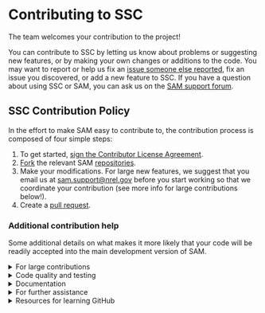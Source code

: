 # Contributing to SSC
The team welcomes your contribution to the project! 

You can contribute to SSC by letting us know about problems or suggesting new features, or by making your own changes or additions to the code. You may want to report or help us fix an [issue someone else reported](https://github.com/NREL/ssc/issues), fix an issue you discovered, or add a new feature to SSC. If you have a question about using SSC or SAM, you can ask us on the [SAM support forum](https://sam.nrel.gov/support).

## SSC Contribution Policy  

In the effort to make SAM easy to contribute to, the contribution process is composed of four simple steps:  

1. To get started, <a href="https://www.clahub.com/agreements/NREL/ssc">sign the Contributor License Agreement</a>.
2. [Fork](https://help.github.com/articles/fork-a-repo/) the relevant SAM [repositories](https://github.com/NREL/SAM/wiki/Software-Dependencies). 
3. Make your modifications.  For large new features, we suggest that you email us at <sam.support@nrel.gov> before you start working so that we coordinate your contribution (see more info for large contributions below!).
4. Create a [pull request](https://help.github.com/articles/about-pull-requests/).

### Additional contribution help
Some additional details on what makes it more likely that your code will be readily accepted into the main development version of SAM.

<details><summary>For large contributions</summary>
<p>
If your contribution is larger (e.g. a new feature), it helps us to have a detailed description of the project that you are proposing, the precise functionalities that you plan to implement as part of the project, and a time frame for implementation. After we review your materials, we may ask you to revise your materials. For the greatest likelihood of success, it would be great to align on functionalities to be addressed.  
</p>
</details>

<details><summary>Code quality and testing</summary>
<p>
We want SAM to adhere to high quality standards. Please try and broadly adhere to the same style of code in the area you will be working. Any bugs, either discovered by you, us, or any users will be tracked on the GitHub issues page for the specific repository (SSC or SAM). We request you that you take full responsibility for correcting bugs. We'd also really love for you to write a new unit test for the code you contribute!
</p>
</details>


<details><summary>Documentation</summary>
<p>
Proper documentation is crucial for our users; without it users will not know how to use your contribution!  If you add a new feature to SAM, we please ask you to submit some documentation as a Word, LaTex, Markdown or simple text document that our team will integrate SAM’s Help system.  
</p>
</details>

<details><summary>For further assistance</summary>
<p>
Please contact sam.support@nrel.gov for further assistance.
</p>
</details>

<details><summary>Resources for learning GitHub</summary>
<p>

If you are new to GitHub, you can find helpful articles to help you learn how it works on the web. Some examples are:

* [Using the Fork-and-Branch Git Workflow](https://blog.scottlowe.org/2015/01/27/using-fork-branch-git-workflow/) from Scott's Weblog is a good introduction.

* [Git Concepts: Branches, Forks, and Pull Requests](http://willi.am/blog/2014/05/12/git-concepts-branches-forks-and-pull-requests/) from Will Anderson is useful, although the video on the page does not work.

* [3.2 Git Branching - Basic Branching and Merging](https://www.git-scm.com/book/en/v2/Git-Branching-Basic-Branching-and-Merging) from the Git documentation.

* [Fork a Repo](https://help.github.com/articles/fork-a-repo/) from GitHub Help.

* [About pull requests](https://help.github.com/articles/about-pull-requests/) from GitHub Help.

</p>
</details>
